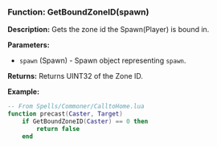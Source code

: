 ### Function: GetBoundZoneID(spawn)

**Description:**
Gets the zone id the Spawn(Player) is bound in.

**Parameters:**
- `spawn` (Spawn) - Spawn object representing `spawn`.

**Returns:** Returns UINT32 of the Zone ID.

**Example:**

```lua
-- From Spells/Commoner/CalltoHome.lua
function precast(Caster, Target)
    if GetBoundZoneID(Caster) == 0 then
        return false
    end
```
